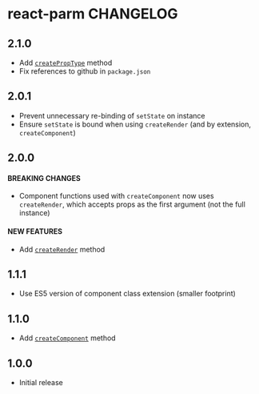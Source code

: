 # react-parm CHANGELOG

## 2.1.0

* Add [`createPropType`](README.md#createproptype) method
* Fix references to github in `package.json`

## 2.0.1

* Prevent unnecessary re-binding of `setState` on instance
* Ensure `setState` is bound when using `createRender` (and by extension, `createComponent`)

## 2.0.0

#### BREAKING CHANGES

* Component functions used with `createComponent` now uses `createRender`, which accepts props as the first argument (not the full instance)

#### NEW FEATURES

* Add [`createRender`](README.md#createrender) method

## 1.1.1

* Use ES5 version of component class extension (smaller footprint)

## 1.1.0

* Add [`createComponent`](README.md#createcomponent) method

## 1.0.0

* Initial release
